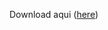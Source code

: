 Download aqui (<a href=https://github.com/michaelps100/GPLUSGX-ArkOS/raw/refs/heads/main/genesis_plus_gx_libretro.so>here</a>)

